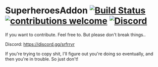 # SuperheroesAddon [![Build Status](https://travis-ci.org/ImranDoet/superheroesaddon.svg?branch=master)](https://travis-ci.org/ImranDoet/superheroesaddon) [![contributions welcome](https://img.shields.io/badge/contributions-welcome-brightgreen.svg?style=flat)](https://github.com/dwyl/esta/issues) [![Discord](https://img.shields.io/discord/102860784329052160.svg)](https://discord.gg/srfrrvr)

If you want to contribute. Feel free to. But please don't break things..

Discord: https://discord.gg/srfrrvr

If you're trying to copy shit, I'll figure out you're doing so eventually, and then you're in trouble. So just don't!

